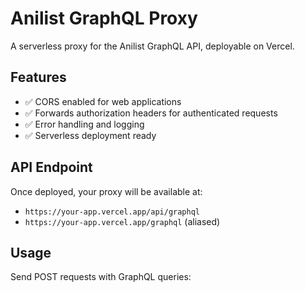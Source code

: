 # Anilist GraphQL Proxy

A serverless proxy for the Anilist GraphQL API, deployable on Vercel.

## Features

- ✅ CORS enabled for web applications
- ✅ Forwards authorization headers for authenticated requests
- ✅ Error handling and logging
- ✅ Serverless deployment ready

## API Endpoint

Once deployed, your proxy will be available at:
- `https://your-app.vercel.app/api/graphql`
- `https://your-app.vercel.app/graphql` (aliased)

## Usage

Send POST requests with GraphQL queries:


